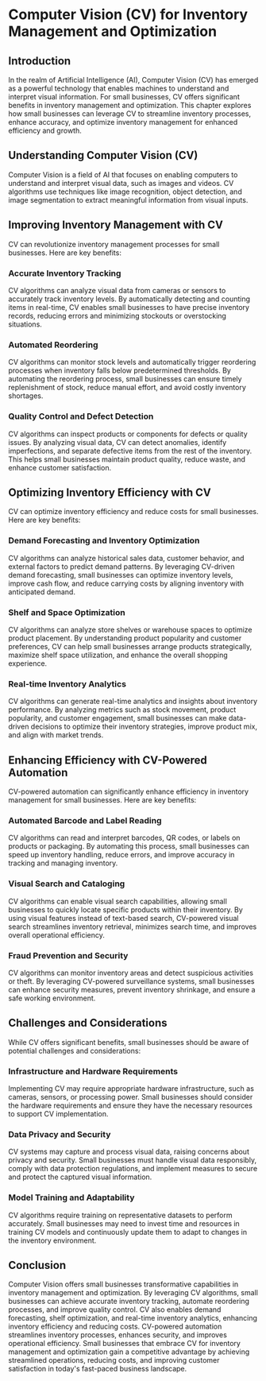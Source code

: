 # Computer Vision (CV) for Inventory Management and Optimization

## Introduction

In the realm of Artificial Intelligence (AI), Computer Vision (CV) has emerged as a powerful technology that enables machines to understand and interpret visual information. For small businesses, CV offers significant benefits in inventory management and optimization. This chapter explores how small businesses can leverage CV to streamline inventory processes, enhance accuracy, and optimize inventory management for enhanced efficiency and growth.

## Understanding Computer Vision (CV)

Computer Vision is a field of AI that focuses on enabling computers to understand and interpret visual data, such as images and videos. CV algorithms use techniques like image recognition, object detection, and image segmentation to extract meaningful information from visual inputs.

## Improving Inventory Management with CV

CV can revolutionize inventory management processes for small businesses. Here are key benefits:

### Accurate Inventory Tracking

CV algorithms can analyze visual data from cameras or sensors to accurately track inventory levels. By automatically detecting and counting items in real-time, CV enables small businesses to have precise inventory records, reducing errors and minimizing stockouts or overstocking situations.

### Automated Reordering

CV algorithms can monitor stock levels and automatically trigger reordering processes when inventory falls below predetermined thresholds. By automating the reordering process, small businesses can ensure timely replenishment of stock, reduce manual effort, and avoid costly inventory shortages.

### Quality Control and Defect Detection

CV algorithms can inspect products or components for defects or quality issues. By analyzing visual data, CV can detect anomalies, identify imperfections, and separate defective items from the rest of the inventory. This helps small businesses maintain product quality, reduce waste, and enhance customer satisfaction.

## Optimizing Inventory Efficiency with CV

CV can optimize inventory efficiency and reduce costs for small businesses. Here are key benefits:

### Demand Forecasting and Inventory Optimization

CV algorithms can analyze historical sales data, customer behavior, and external factors to predict demand patterns. By leveraging CV-driven demand forecasting, small businesses can optimize inventory levels, improve cash flow, and reduce carrying costs by aligning inventory with anticipated demand.

### Shelf and Space Optimization

CV algorithms can analyze store shelves or warehouse spaces to optimize product placement. By understanding product popularity and customer preferences, CV can help small businesses arrange products strategically, maximize shelf space utilization, and enhance the overall shopping experience.

### Real-time Inventory Analytics

CV algorithms can generate real-time analytics and insights about inventory performance. By analyzing metrics such as stock movement, product popularity, and customer engagement, small businesses can make data-driven decisions to optimize their inventory strategies, improve product mix, and align with market trends.

## Enhancing Efficiency with CV-Powered Automation

CV-powered automation can significantly enhance efficiency in inventory management for small businesses. Here are key benefits:

### Automated Barcode and Label Reading

CV algorithms can read and interpret barcodes, QR codes, or labels on products or packaging. By automating this process, small businesses can speed up inventory handling, reduce errors, and improve accuracy in tracking and managing inventory.

### Visual Search and Cataloging

CV algorithms can enable visual search capabilities, allowing small businesses to quickly locate specific products within their inventory. By using visual features instead of text-based search, CV-powered visual search streamlines inventory retrieval, minimizes search time, and improves overall operational efficiency.

### Fraud Prevention and Security

CV algorithms can monitor inventory areas and detect suspicious activities or theft. By leveraging CV-powered surveillance systems, small businesses can enhance security measures, prevent inventory shrinkage, and ensure a safe working environment.

## Challenges and Considerations

While CV offers significant benefits, small businesses should be aware of potential challenges and considerations:

### Infrastructure and Hardware Requirements

Implementing CV may require appropriate hardware infrastructure, such as cameras, sensors, or processing power. Small businesses should consider the hardware requirements and ensure they have the necessary resources to support CV implementation.

### Data Privacy and Security

CV systems may capture and process visual data, raising concerns about privacy and security. Small businesses must handle visual data responsibly, comply with data protection regulations, and implement measures to secure and protect the captured visual information.

### Model Training and Adaptability

CV algorithms require training on representative datasets to perform accurately. Small businesses may need to invest time and resources in training CV models and continuously update them to adapt to changes in the inventory environment.

## Conclusion

Computer Vision offers small businesses transformative capabilities in inventory management and optimization. By leveraging CV algorithms, small businesses can achieve accurate inventory tracking, automate reordering processes, and improve quality control. CV also enables demand forecasting, shelf optimization, and real-time inventory analytics, enhancing inventory efficiency and reducing costs. CV-powered automation streamlines inventory processes, enhances security, and improves operational efficiency. Small businesses that embrace CV for inventory management and optimization gain a competitive advantage by achieving streamlined operations, reducing costs, and improving customer satisfaction in today's fast-paced business landscape.
